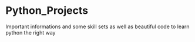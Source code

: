 # Python_Projects
Important informations and some skill sets as well as beautiful code to learn python the right way
